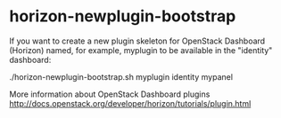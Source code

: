 # horizon-newplugin-bootstrap

If you want to create a new plugin skeleton for OpenStack Dashboard (Horizon) named, for example, myplugin to be available in the "identity" dashboard:

./horizon-newplugin-bootstrap.sh myplugin identity mypanel

More information about OpenStack Dashboard plugins http://docs.openstack.org/developer/horizon/tutorials/plugin.html
